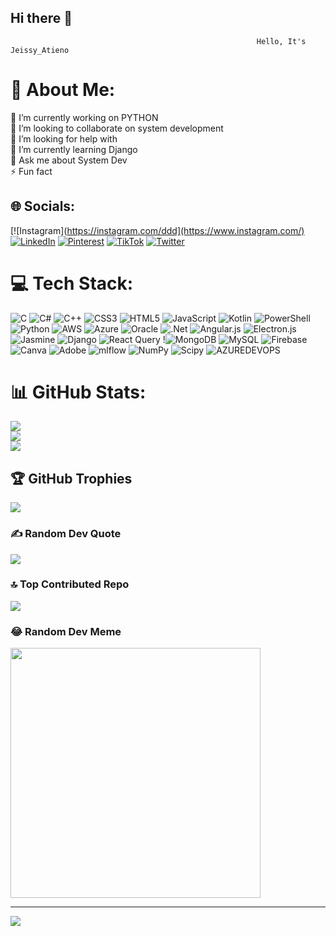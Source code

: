 ## Hi there 👋

                                                           Hello, It's Jeissy_Atieno
# 💫 About Me:
🔭 I’m currently working on PYTHON<br>👯 I’m looking to collaborate on system development<br>🤝 I’m looking for help with<br>🌱 I’m currently learning Django<br>💬 Ask me about System Dev <br>⚡ Fun fact


## 🌐 Socials:
 [![Instagram](https://instagram.com/ddd](https://www.instagram.com/) [![LinkedIn](https://img.shields.io/badge/LinkedIn-%230077B5.svg?logo=linkedin&logoColor=white)](https://www.linkedin.com/in/fidel-ouma-699850291?utm_source=share&utm_campaign=share_via&utm_content=profile&utm_medium=android_app) [![Pinterest](https://img.shields.io/badge/Pinterest-%23E60023.svg?logo=Pinterest&logoColor=white)](https://pinterest.com/dddd) [![TikTok](https://img.shields.io/badge/TikTok-%23000000.svg?logo=TikTok&logoColor=white)](https://tiktok.com/@ddd) [![Twitter](https://img.shields.io/badge/Twitter-%231DA1F2.svg?logo=Twitter&logoColor=white)](https://9?t=iEONLQeykSMLYJ3GWY-_sg&s=08) 

# 💻 Tech Stack:
![C](https://img.shields.io/badge/c-%2300599C.svg?style=plastic&logo=c&logoColor=white) ![C#](https://img.shields.io/badge/c%23-%23239120.svg?style=plastic&logo=c-sharp&logoColor=white) ![C++](https://img.shields.io/badge/c++-%2300599C.svg?style=plastic&logo=c%2B%2B&logoColor=white) ![CSS3](https://img.shields.io/badge/css3-%231572B6.svg?style=plastic&logo=css3&logoColor=white) ![HTML5](https://img.shields.io/badge/html5-%23E34F26.svg?style=plastic&logo=html5&logoColor=white) ![JavaScript](https://img.shields.io/badge/javascript-%23323330.svg?style=plastic&logo=javascript&logoColor=%23F7DF1E) ![Kotlin](https://img.shields.io/badge/kotlin-%237F52FF.svg?style=plastic&logo=kotlin&logoColor=white) ![PowerShell](https://img.shields.io/badge/PowerShell-%235391FE.svg?style=plastic&logo=powershell&logoColor=white) ![Python](https://img.shields.io/badge/python-3670A0?style=plastic&logo=python&logoColor=ffdd54)  ![AWS](https://img.shields.io/badge/AWS-%23FF9900.svg?style=plastic&logo=amazon-aws&logoColor=white) ![Azure](https://img.shields.io/badge/azure-%230072C6.svg?style=plastic&logo=microsoftazure&logoColor=white) ![Oracle](https://img.shields.io/badge/Oracle-F80000?style=plastic&logo=oracle&logoColor=white) ![.Net](https://img.shields.io/badge/.NET-5C2D91?style=plastic&logo=.net&logoColor=white) ![Angular.js](https://img.shields.io/badge/angular.js-%23E23237.svg?style=plastic&logo=angularjs&logoColor=white) ![Electron.js](https://img.shields.io/badge/Electron-191970?style=plastic&logo=Electron&logoColor=white) ![Jasmine](https://img.shields.io/badge/jasmine-%238A4182.svg?style=plastic&logo=jasmine&logoColor=white) ![Django](https://img.shields.io/badge/django-%23092E20.svg?style=plastic&logo=django&logoColor=white) ![React Query](https://img.shields.io/badge/-React%20Query-FF4154?style=plastic&logo=react%20query&logoColor=white) !![MongoDB](https://img.shields.io/badge/MongoDB-%234ea94b.svg?style=plastic&logo=mongodb&logoColor=white) ![MySQL](https://img.shields.io/badge/mysql-%2300000f.svg?style=plastic&logo=mysql&logoColor=white) ![Firebase](https://img.shields.io/badge/Firebase-039BE5?style=plastic&logo=Firebase&logoColor=white) ![Canva](https://img.shields.io/badge/Canva-%2300C4CC.svg?style=plastic&logo=Canva&logoColor=white)  ![Adobe](https://img.shields.io/badge/adobe-%23FF0000.svg?style=plastic&logo=adobe&logoColor=white) ![mlflow](https://img.shields.io/badge/mlflow-%23d9ead3.svg?style=plastic&logo=numpy&logoColor=blue) ![NumPy](https://img.shields.io/badge/numpy-%23013243.svg?style=plastic&logo=numpy&logoColor=white) ![Scipy](https://img.shields.io/badge/SciPy-%230C55A5.svg?style=plastic&logo=scipy&logoColor=%white) ![AZUREDEVOPS](https://img.shields.io/badge/azuredevops-0078D7.svg?style=plastic&logo=azuredevops&logoColor=white&color=%230078D7) 
# 📊 GitHub Stats:
![](https://github-readme-stats.vercel.app/api?username=jeissy4&theme=radical&hide_border=false&include_all_commits=false&count_private=false)<br/>
![](https://github-readme-streak-stats.herokuapp.com/?user=jeissy4&theme=radical&hide_border=false)<br/>
![](https://github-readme-stats.vercel.app/api/top-langs/?username=jeissy4&theme=radical&hide_border=false&include_all_commits=false&count_private=false&layout=compact)

## 🏆 GitHub Trophies
![](https://github-profile-trophy.vercel.app/?username=jeissy4&theme=darkhub&no-frame=false&no-bg=false&margin-w=4)

### ✍️ Random Dev Quote
![](https://quotes-github-readme.vercel.app/api?type=horizontal&theme=radical)

### 🔝 Top Contributed Repo
![](https://github-contributor-stats.vercel.app/api?username=jeissy4&limit=5&theme=dark&combine_all_yearly_contributions=true)

### 😂 Random Dev Meme
<img src='https://randommeme-five.vercel.app/' style="height: 400px;"/>

---
[![](https://visitcount.itsvg.in/api?id=jeissy4&icon=0&color=0)](https://visitcount.itsvg.in)

<!-- Proudly created with GPRM ( https://gprm.itsvg.in ) -->
